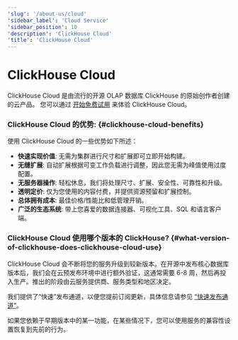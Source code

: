 ```yaml
---
'slug': '/about-us/cloud'
'sidebar_label': 'Cloud Service'
'sidebar_position': 10
'description': 'ClickHouse Cloud'
'title': 'ClickHouse Cloud'
---
```





# ClickHouse Cloud

ClickHouse Cloud 是由流行的开源 OLAP 数据库 ClickHouse 的原始创作者创建的云产品。 
您可以通过 [开始免费试用](https://console.clickhouse.cloud/signUp) 来体验 ClickHouse Cloud。

### ClickHouse Cloud 的优势: {#clickhouse-cloud-benefits}

使用 ClickHouse Cloud 的一些优势如下所述：

- **快速实现价值**: 无需为集群进行尺寸和扩展即可立即开始构建。
- **无缝扩展**: 自动扩展根据可变工作负载进行调整，因此您无需为峰值使用过度配置。
- **无服务器操作**: 轻松休息，我们将处理尺寸、扩展、安全性、可靠性和升级。
- **透明定价**: 仅为您使用的内容付费，并提供资源预留和扩展控制。
- **总体拥有成本**: 最佳价格/性能比和低管理开销。
- **广泛的生态系统**: 带上您喜爱的数据连接器、可视化工具、SQL 和语言客户端。

### ClickHouse Cloud 使用哪个版本的 ClickHouse? {#what-version-of-clickhouse-does-clickhouse-cloud-use}

ClickHouse Cloud 会不断将您的服务升级到较新版本。在开源中发布核心数据库版本后，我们会在云预发布环境中进行额外验证，这通常需要 6-8 周，然后再投入生产。推出的阶段由云服务提供商、服务类型和地区决定。

我们提供了“快速”发布通道，以便您提前订阅更新，具体信息请参见 [“快速发布通道”](/manage/updates#fast-release-channel-early-upgrades)。

如果您依赖于早期版本中的某一功能，在某些情况下，您可以使用服务的兼容性设置恢复到先前的行为。

